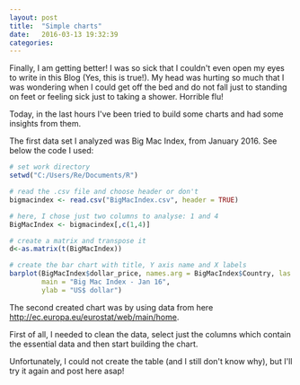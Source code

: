```yaml
---
layout: post
title:  "Simple charts"
date:   2016-03-13 19:32:39
categories: 
---
```


Finally, I am getting better! I was so sick that I couldn't even open my eyes to write in this Blog (Yes, this is true!). My head was hurting so much that I was wondering when I could get off the bed and do not fall just to standing on feet or feeling sick just to taking a shower. Horrible flu!

Today, in the last hours I've been tried to build some charts and had some insights from them.

The first data set I analyzed was Big Mac Index, from January 2016.
See below the code I used:

```R
# set work directory
setwd("C:/Users/Re/Documents/R")

# read the .csv file and choose header or don't
bigmacindex <- read.csv("BigMacIndex.csv", header = TRUE)

# here, I chose just two columns to analyse: 1 and 4
BigMacIndex <- bigmacindex[,c(1,4)]

# create a matrix and transpose it
d<-as.matrix(t(BigMacIndex))

# create the bar chart with title, Y axis name and X labels
barplot(BigMacIndex$dollar_price, names.arg = BigMacIndex$Country, las = 2, 
        main = "Big Mac Index - Jan 16",
        ylab = "US$ dollar")
```
 


The second created chart was by using data from here http://ec.europa.eu/eurostat/web/main/home.

First of all, I needed to clean the data, select just the columns which contain the essential data and then start building the chart.

Unfortunately, I could not create the table (and I still don't know why), but I'll try it again and post here asap!


